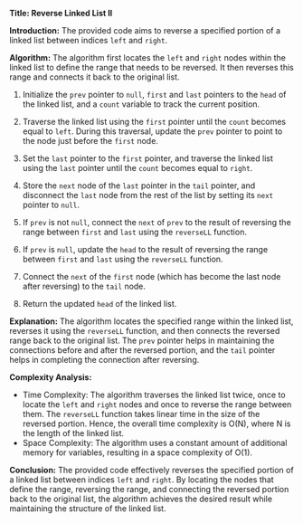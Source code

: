 **Title: Reverse Linked List II**

**Introduction:**
The provided code aims to reverse a specified portion of a linked list between indices `left` and `right`.

**Algorithm:**
The algorithm first locates the `left` and `right` nodes within the linked list to define the range that needs to be reversed. It then reverses this range and connects it back to the original list.

1. Initialize the `prev` pointer to `null`, `first` and `last` pointers to the `head` of the linked list, and a `count` variable to track the current position.

2. Traverse the linked list using the `first` pointer until the `count` becomes equal to `left`. During this traversal, update the `prev` pointer to point to the node just before the `first` node.

3. Set the `last` pointer to the `first` pointer, and traverse the linked list using the `last` pointer until the `count` becomes equal to `right`.

4. Store the `next` node of the `last` pointer in the `tail` pointer, and disconnect the `last` node from the rest of the list by setting its `next` pointer to `null`.

5. If `prev` is not `null`, connect the `next` of `prev` to the result of reversing the range between `first` and `last` using the `reverseLL` function.

6. If `prev` is `null`, update the `head` to the result of reversing the range between `first` and `last` using the `reverseLL` function.

7. Connect the `next` of the `first` node (which has become the last node after reversing) to the `tail` node.

8. Return the updated `head` of the linked list.

**Explanation:**
The algorithm locates the specified range within the linked list, reverses it using the `reverseLL` function, and then connects the reversed range back to the original list. The `prev` pointer helps in maintaining the connections before and after the reversed portion, and the `tail` pointer helps in completing the connection after reversing.

**Complexity Analysis:**
- Time Complexity: The algorithm traverses the linked list twice, once to locate the `left` and `right` nodes and once to reverse the range between them. The `reverseLL` function takes linear time in the size of the reversed portion. Hence, the overall time complexity is O(N), where N is the length of the linked list.
- Space Complexity: The algorithm uses a constant amount of additional memory for variables, resulting in a space complexity of O(1).

**Conclusion:**
The provided code effectively reverses the specified portion of a linked list between indices `left` and `right`. By locating the nodes that define the range, reversing the range, and connecting the reversed portion back to the original list, the algorithm achieves the desired result while maintaining the structure of the linked list.